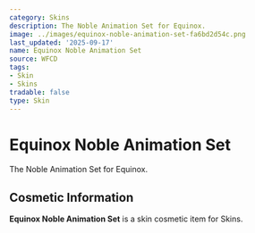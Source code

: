 ```yaml
---
category: Skins
description: The Noble Animation Set for Equinox.
image: ../images/equinox-noble-animation-set-fa6bd2d54c.png
last_updated: '2025-09-17'
name: Equinox Noble Animation Set
source: WFCD
tags:
- Skin
- Skins
tradable: false
type: Skin
---
```


# Equinox Noble Animation Set

The Noble Animation Set for Equinox.

## Cosmetic Information

**Equinox Noble Animation Set** is a skin cosmetic item for Skins.


